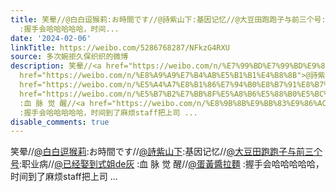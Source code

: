 ```yaml
---
title: 笑晕//@白白逗猴莉:お時間です//@詩紫山下:基因记忆//@大豆田跑跑子与前三个号:职业病//@已经娶到式姐de灰 :血 脉 觉 醒//@蛋黃醬拉麵
  :握手会哈哈哈哈哈，时间...
date: '2024-02-06'
linkTitle: https://weibo.com/5286768287/NFkzG4RXU
source: 多次婉拒久保织织的微博
description: 笑晕//<a href="https://weibo.com/n/%E7%99%BD%E7%99%BD%E9%80%97%E7%8C%B4%E8%8E%89">@白白逗猴莉</a>:お時間です//<a
  href="https://weibo.com/n/%E8%A9%A9%E7%B4%AB%E5%B1%B1%E4%B8%8B">@詩紫山下</a>:基因记忆//<a
  href="https://weibo.com/n/%E5%A4%A7%E8%B1%86%E7%94%B0%E8%B7%91%E8%B7%91%E5%AD%90%E4%B8%8E%E5%89%8D%E4%B8%89%E4%B8%AA%E5%8F%B7">@大豆田跑跑子与前三个号</a>:职业病//<a
  href="https://weibo.com/n/%E5%B7%B2%E7%BB%8F%E5%A8%B6%E5%88%B0%E5%BC%8F%E5%A7%90de%E7%81%B0">@已经娶到式姐de灰</a>
  :血 脉 觉 醒//<a href="https://weibo.com/n/%E8%9B%8B%E9%BB%83%E9%86%AC%E6%8B%89%E9%BA%B5">@蛋黃醬拉麵</a>
  :握手会哈哈哈哈哈，时间到了麻烦staff把上司 ...
disable_comments: true
---
```

笑晕//<a href="https://weibo.com/n/%E7%99%BD%E7%99%BD%E9%80%97%E7%8C%B4%E8%8E%89">@白白逗猴莉</a>:お時間です//<a href="https://weibo.com/n/%E8%A9%A9%E7%B4%AB%E5%B1%B1%E4%B8%8B">@詩紫山下</a>:基因记忆//<a href="https://weibo.com/n/%E5%A4%A7%E8%B1%86%E7%94%B0%E8%B7%91%E8%B7%91%E5%AD%90%E4%B8%8E%E5%89%8D%E4%B8%89%E4%B8%AA%E5%8F%B7">@大豆田跑跑子与前三个号</a>:职业病//<a href="https://weibo.com/n/%E5%B7%B2%E7%BB%8F%E5%A8%B6%E5%88%B0%E5%BC%8F%E5%A7%90de%E7%81%B0">@已经娶到式姐de灰</a> :血 脉 觉 醒//<a href="https://weibo.com/n/%E8%9B%8B%E9%BB%83%E9%86%AC%E6%8B%89%E9%BA%B5">@蛋黃醬拉麵</a> :握手会哈哈哈哈哈，时间到了麻烦staff把上司 ...
